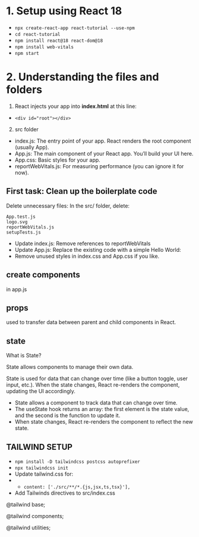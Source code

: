 # 1. Setup using React 18
- `npx create-react-app react-tutorial --use-npm`
- `cd react-tutorial`
- `npm install react@18 react-dom@18`
- `npm install web-vitals`
- `npm start`

# 2. Understanding the files and folders
1. React injects your app into **index.html** at this line:

- `<div id="root"></div>`

2. src folder
- index.js: The entry point of your app. React renders the root component (usually App).
- App.js: The main component of your React app. You’ll build your UI here.
- App.css: Basic styles for your app.
- reportWebVitals.js: For measuring performance (you can ignore it for now).

## First task: Clean up the boilerplate code

Delete unnecessary files: In the src/ folder, delete:

    App.test.js
    logo.svg
    reportWebVitals.js
    setupTests.js

- Update index.js: Remove references to reportWebVitals
- Update App.js: Replace the existing code with a simple Hello World:
- Remove unused styles in index.css and App.css if you like.


## create components
in app.js

## props
used to transfer data between parent and child components in React.

## state
What is State?

State allows components to manage their own data.

State is used for data that can change over time (like a button toggle, user input, etc.). When the state changes, React re-renders the component, updating the UI accordingly.

- State allows a component to track data that can change over time.
- The useState hook returns an array: the first element is the state value, and the second is the function to update it.
- When state changes, React re-renders the component to reflect the new state.

## TAILWIND SETUP
- `npm install -D tailwindcss postcss autoprefixer`
- `npx tailwindcss init`
- Update tailwind.css for:
- - `content: ['./src/**/*.{js,jsx,ts,tsx}'],`
- Add Tailwinds directives to src/index.css

@tailwind base;

@tailwind components;

@tailwind utilities;
